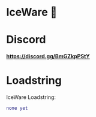 # IceWare 🧊

# Discord

**https://discord.gg/BmGZkpPStY**

# Loadstring

IceWare Loadstring:
```lua
none yet
```
